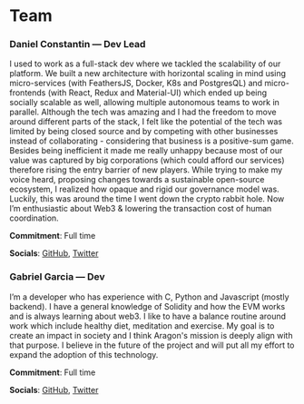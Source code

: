 # Team

### Daniel Constantin — Dev Lead

I used to work as a full-stack dev where we tackled the scalability of our platform. We built a new architecture with horizontal scaling in mind using micro-services (with FeathersJS, Docker, K8s and PostgresQL) and micro-frontends (with React, Redux and Material-UI) which ended up being socially scalable as well, allowing multiple autonomous teams to work in parallel.
Although the tech was amazing and I had the freedom to move around different parts of the stack, I felt like the potential of the tech was limited by being closed source and by competing with other businesses instead of collaborating - considering that business is a positive-sum game. Besides being inefficient it made me really unhappy because most of our value was captured by big corporations (which could afford our services) therefore rising the entry barrier of new players. While trying to make my voice heard, proposing changes towards a sustainable open-source ecosystem, I realized how opaque and rigid our governance model was. Luckily, this was around the time I went down the crypto rabbit hole. Now I’m enthusiastic about Web3 & lowering the transaction cost of human coordination.

**Commitment**: Full time

**Socials**: [GitHub](https://github.com/0x6431346e), [Twitter](https://twitter.com/0x6431346e)

### Gabriel Garcia — Dev

I’m a developer who has experience with C, Python and Javascript (mostly backend). I have a general knowledge of Solidity and how the EVM works and is always learning about web3. I like to have a balance routine around work which include healthy diet, meditation and exercise. My goal is to create an impact in society and I think Aragon's mission is deeply align with that purpose. I believe in the future of the project and will put all  my effort to expand the adoption of this technology.

**Commitment**: Full time

**Socials**: [GitHub](https://github.com/galactusss), [Twitter](https://twitter.com/0xGabi)
